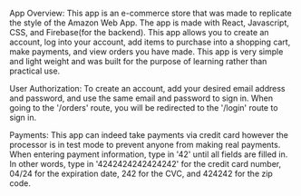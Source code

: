 App Overview: 
This app is an e-commerce store that was made to replicate the style of the Amazon Web App. The app is made with React, Javascript, CSS, and Firebase(for the backend). This app allows you to create an account, log into your account, add items to purchase into a shopping cart, make payments, and view orders you have made. This app is very simple and light weight and was built for the purpose of learning rather than practical use.

User Authorization:
To create an account, add your desired email address and password, and use the same email and password to sign in. When going to the '/orders' route, you will be redirected to the '/login' route to sign in.

Payments:
This app can indeed take payments via credit card however the processor is in test mode to prevent anyone from making real payments. When entering payment information, type in '42' until all fields are filled in. In other words, type in '4242424242424242' for the credit card number, 04/24 for the expiration date, 242 for the CVC, and 424242 for the zip code.